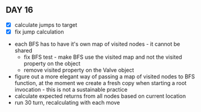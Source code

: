 ## DAY 16
- [x] calculate jumps to target
- [x] fix jump calculation
- each BFS has to have it's own map of visited nodes - it cannot be shared
  - fix BFS test - make BFS use the visited map and not the visited property on the object
  - remove visited property on the Valve object 
- figure out a more elegant way of passing a map of visited nodes to BFS function, at the moment we create a fresh copy when starting a root invocation - this is not  a sustainable practice
- calculate expected returns from all nodes based on current location
- run 30 turn, recalculating with each move
